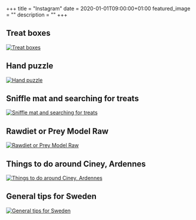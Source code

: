 +++
title =  "Instagram"
date = 2020-01-01T09:00:00+01:00
featured_image = ""
description = ""
+++

## Treat boxes
[![Treat boxes](/article_images/treat-boxes.jpeg)](../posts/treat-boxes/)

## Hand puzzle
[![Hand puzzle](/article_images/hand-puzzle.jpeg)](../posts/hand-puzzle/)

## Sniffle mat and searching for treats
[![Sniffle mat and searching for treats](/article_images/sniffle-mat.jpg)](../posts/sniffle-mat-and-searching-for-treats/)

## Rawdiet or Prey Model Raw
[![Rawdiet or Prey Model Raw](/article_images/prey-model-raw.jpeg)](../posts/rawdiet-or-prey-model-raw/)

## Things to do around Ciney, Ardennes
[![Things to do around Ciney, Ardennes](/article_images/ardennes.jpg)](../posts/things-to-do-around-ciney-ardennes/)

## General tips for Sweden
[![General tips for Sweden](/article_images/swedenTravel.jpg)](../posts/general-tips-for-sweden/)
